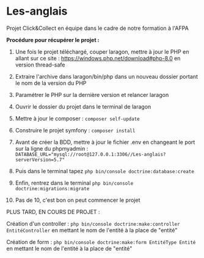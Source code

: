 # Les-anglais
Projet Click&amp;Collect en équipe dans le cadre de notre formation à l'AFPA

**Procédure pour récupérer le projet :** 

1. Une fois le projet téléchargé, couper laragon, mettre à jour le PHP en allant sur ce site : https://windows.php.net/download#php-8.0 en version thread-safe

2. Extraire l'archive dans laragon/bin/php dans un nouveau dossier portant le nom de la version du PHP

3. Paramétrer le PHP sur la dernière version et relancer laragon

4. Ouvrir le dossier du projet dans le terminal de laragon

5. Mettre à jour le composer : `composer self-update`

6. Construire le projet symfony : `composer install`

7. Avant de créer la BDD, mettre à jour le fichier .env en changeant le port sur la ligne du phpmyadmin : `DATABASE_URL="mysql://root@127.0.0.1:3306//Les-anglais?serverVersion=5.7"`

8. Puis dans le terminal tapez `php bin/console doctrine:database:create` 

9. Enfin, rentrez dans le terminal `php bin/console doctrine:migrations:migrate`

10. Pas de 10, c'est bon on peut commencer le projet


PLUS TARD, EN COURS DE PROJET : 

Création d'un controller : `php bin/console doctrine:make:controller EntitéController` en mettant le nom de l'entité à la place de "entité"

Création de form : `php bin/console doctrine:make:form EntitéType Entité` en mettant le nom de l'entité à la place de "entité"
